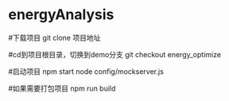 
# energyAnalysis 

#下载项目 
git clone 项目地址

#cd到项目根目录，切换到demo分支 
git checkout energy_optimize

#启动项目 
npm start 
node config/mockserver.js

#如果需要打包项目 
npm run build

